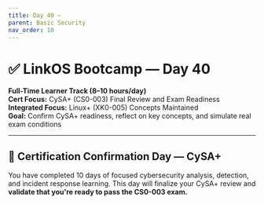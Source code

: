 ```yaml
---
title: Day 40 –
parent: Basic Security
nav_order: 10
---
```

# ✅ LinkOS Bootcamp — Day 40

**Full-Time Learner Track (8–10 hours/day)**  
**Cert Focus:** CySA+ (CS0-003) Final Review and Exam Readiness  
**Integrated Focus:** Linux+ (XK0-005) Concepts Maintained  
**Goal:** Confirm CySA+ readiness, reflect on key concepts, and simulate real exam conditions

---

## 🎯 Certification Confirmation Day — CySA+

You have completed 10 days of focused cybersecurity analysis, detection, and incident response learning. This day will finalize your CySA+ review and **validate that you're ready to pass the CS0-003 exam.**

